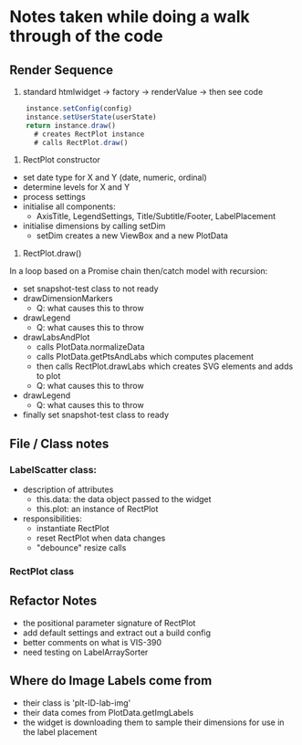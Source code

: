 # Notes taken while doing a walk through of the code

## Render Sequence

1. standard htmlwidget -> factory -> renderValue -> then see code

```js
    instance.setConfig(config)
    instance.setUserState(userState)
    return instance.draw()
      # creates RectPlot instance
      # calls RectPlot.draw()
```
    
1. RectPlot constructor

* set date type for X and Y (date, numeric, ordinal)
* determine levels for X and Y
* process settings
* initialise all components:
  * AxisTitle, LegendSettings, Title/Subtitle/Footer, LabelPlacement
* initialise dimensions by calling setDim
  * setDim creates a new ViewBox and a new PlotData
  
1. RectPlot.draw()

In a loop based on a Promise chain then/catch model with recursion:

* set snapshot-test class to not ready
* drawDimensionMarkers
  * Q: what causes this to throw
* drawLegend
  * Q: what causes this to throw
* drawLabsAndPlot
  * calls PlotData.normalizeData
  * calls PlotData.getPtsAndLabs which computes placement
  * then calls RectPlot.drawLabs which creates SVG elements and adds to plot
  * Q: what causes this to throw
* drawLegend
  * Q: what causes this to throw
* finally set snapshot-test class to ready 


## File / Class notes

### LabelScatter class: 
  * description of attributes
    * this.data: the data object passed to the widget 
    * this.plot: an instance of RectPlot
  * responsibilities:
    * instantiate RectPlot
    * reset RectPlot when data changes
    * "debounce" resize calls
    
### RectPlot class

## Refactor Notes

* the positional parameter signature of RectPlot
* add default settings and extract out a build config
* better comments on what is VIS-390
* need testing on LabelArraySorter

## Where do Image Labels come from

* their class is 'plt-ID-lab-img'
* their data comes from PlotData.getImgLabels
* the widget is downloading them to sample their dimensions for use in the label placement


